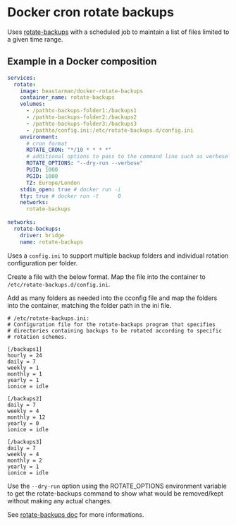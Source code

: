 # Docker cron rotate backups

Uses [rotate-backups](https://rotate-backups.readthedocs.io/en/latest/) with a scheduled job to maintain a list of files limited to a given time range.

## Example in a Docker composition

```yml
services:
  rotate:
    image: beastarman/docker-rotate-backups
    container_name: rotate-backups
    volumes:
      - /pathto-backups-folder1:/backups1
      - /pathto-backups-folder2:/backups2
      - /pathto-backups-folder3:/backups3
      - /pathto/config.ini:/etc/rotate-backups.d/config.ini
    environment:
      # cron format 
      ROTATE_CRON: "*/10 * * * *"
      # additional options to pass to the command line such as verbose and dry-run, useful for testing.
      ROTATE_OPTIONS: "--dry-run --verbose"
      PUID: 1000
      PGID: 1000
      TZ: Europe/London   
    stdin_open: true # docker run -i
    tty: true # docker run -t      0
    networks:
      rotate-backups
     
networks:
  rotate-backups:
    driver: bridge
    name: rotate-backups
```

Uses a `config.ini` to support multiple backup folders and individual rotation configuration per folder.

Create a file with the below format. Map the file into the container to `/etc/rotate-backups.d/config.ini`.

Add as many folders as needed into the cconfig file and map the folders into the container, matching the folder path in the ini file.

```
# /etc/rotate-backups.ini:
# Configuration file for the rotate-backups program that specifies
# directories containing backups to be rotated according to specific
# rotation schemes.

[/backups1]
hourly = 24
daily = 7
weekly = 1
monthly = 1
yearly = 1
ionice = idle

[/backups2]
daily = 7
weekly = 4
monthly = 12
yearly = 0
ionice = idle

[/backups3]
daily = 7
weekly = 4
monthly = 2
yearly = 1
ionice = idle

```
Use the `--dry-run` option using the ROTATE_OPTIONS environment variable to get the rotate-backups command to show what would be removed/kept without making any actual changes.

See [rotate-backups doc](https://rotate-backups.readthedocs.io/en/latest/) for more informations.
